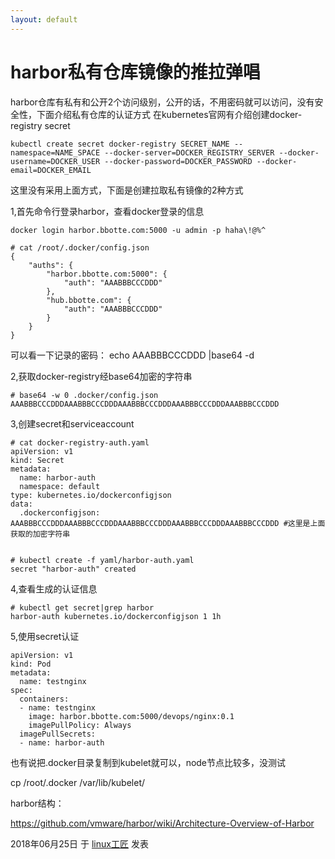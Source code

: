 ```yaml
---
layout: default
---
```


# harbor私有仓库镜像的推拉弹唱

harbor仓库有私有和公开2个访问级别，公开的话，不用密码就可以访问，没有安全性，下面介绍私有仓库的认证方式
在kubernetes官网有介绍创建docker-registry secret

```
kubectl create secret docker-registry SECRET_NAME --namespace=NAME_SPACE --docker-server=DOCKER_REGISTRY_SERVER --docker-username=DOCKER_USER --docker-password=DOCKER_PASSWORD --docker-email=DOCKER_EMAIL
```

这里没有采用上面方式，下面是创建拉取私有镜像的2种方式

1,首先命令行登录harbor，查看docker登录的信息

```
docker login harbor.bbotte.com:5000 -u admin -p haha\!@%^
 
# cat /root/.docker/config.json 
{
	"auths": {
		"harbor.bbotte.com:5000": {
			"auth": "AAABBBCCCDDD"
		},
		"hub.bbotte.com": {
			"auth": "AAABBBCCCDDD"
		}
	}
}
```

可以看一下记录的密码： echo AAABBBCCCDDD |base64 -d

2,获取docker-registry经base64加密的字符串

```
# base64 -w 0 .docker/config.json 
AAABBBCCCDDDAAABBBCCCDDDAAABBBCCCDDDAAABBBCCCDDDAAABBBCCCDDD
```

3,创建secret和serviceaccount

```
# cat docker-registry-auth.yaml
apiVersion: v1
kind: Secret
metadata:
  name: harbor-auth
  namespace: default
type: kubernetes.io/dockerconfigjson
data:
  .dockerconfigjson: AAABBBCCCDDDAAABBBCCCDDDAAABBBCCCDDDAAABBBCCCDDDAAABBBCCCDDD #这里是上面获取的加密字符串
 
 
# kubectl create -f yaml/harbor-auth.yaml 
secret "harbor-auth" created
```

4,查看生成的认证信息

```
# kubectl get secret|grep harbor
harbor-auth kubernetes.io/dockerconfigjson 1 1h
```

5,使用secret认证

```
apiVersion: v1
kind: Pod
metadata:
  name: testnginx
spec:
  containers:
  - name: testnginx
    image: harbor.bbotte.com:5000/devops/nginx:0.1
    imagePullPolicy: Always
  imagePullSecrets:
  - name: harbor-auth
```

也有说把.docker目录复制到kubelet就可以，node节点比较多，没测试

cp /root/.docker /var/lib/kubelet/

harbor结构：

<https://github.com/vmware/harbor/wiki/Architecture-Overview-of-Harbor>

2018年06月25日 于 [linux工匠](https://bbotte.github.io/) 发表